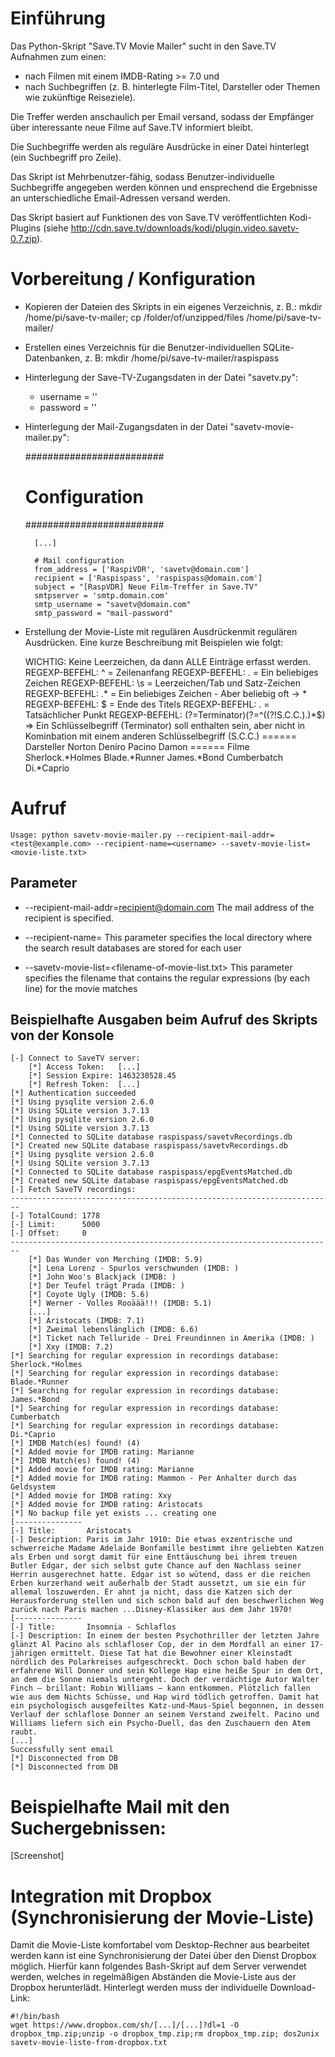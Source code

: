 # Einführung

Das Python-Skript "Save.TV Movie Mailer" sucht in den Save.TV Aufnahmen zum einen:
* nach Filmen mit einem IMDB-Rating >= 7.0 und 
* nach Suchbegriffen (z. B. hinterlegte Film-Titel, Darsteller oder Themen wie zukünftige Reiseziele). 

Die Treffer werden anschaulich per Email versand, sodass der Empfänger über interessante neue Filme auf Save.TV informiert bleibt.

Die Suchbegriffe werden als reguläre Ausdrücke in einer Datei hinterlegt (ein Suchbegriff pro Zeile).

Das Skript ist Mehrbenutzer-fähig, sodass Benutzer-individuelle Suchbegriffe angegeben werden können und ensprechend die Ergebnisse an unterschiedliche Email-Adressen versand werden.

Das Skript basiert auf Funktionen des von Save.TV veröffentlichten Kodi-Plugins (siehe http://cdn.save.tv/downloads/kodi/plugin.video.savetv-0.7.zip).

# Vorbereitung / Konfiguration

* Kopieren der Dateien des Skripts in ein eigenes Verzeichnis, z. B.: 
    mkdir /home/pi/save-tv-mailer; cp /folder/of/unzipped/files /home/pi/save-tv-mailer/

* Erstellen eines Verzeichnis für die Benutzer-individuellen SQLite-Datenbanken, z. B: 
    mkdir /home/pi/save-tv-mailer/raspispass

* Hinterlegung der Save-TV-Zugangsdaten in der Datei "savetv.py":
    - username = ''
    - password = ''

* Hinterlegung der Mail-Zugangsdaten in der Datei "savetv-movie-mailer.py":

    #########################
    # Configuration
    #########################

        [...]

        # Mail configuration
        from_address = ['RaspiVDR', 'savetv@domain.com']
        recipient = ['Raspispass', 'raspispass@domain.com']
        subject = "[RaspVDR] Neue Film-Treffer in Save.TV"
        smtpserver = 'smtp.domain.com'
        smtp_username = "savetv@domain.com"
        smtp_password = "mail-password"

* Erstellung der Movie-Liste mit regulären Ausdrückenmit regulären Ausdrücken. Eine kurze Beschreibung mit Beispielen wie folgt:

    WICHTIG: Keine Leerzeichen, da dann ALLE Einträge erfasst werden.
    REGEXP-BEFEHL: ^  = Zeilenanfang
    REGEXP-BEFEHL: .  = Ein beliebiges Zeichen
    REGEXP-BEFEHL: \s = Leerzeichen/Tab und Satz-Zeichen
    REGEXP-BEFEHL: .* = Ein beliebiges Zeichen - Aber beliebig oft -> *
    REGEXP-BEFEHL: $  = Ende des Titels
    REGEXP-BEFEHL: \. = Tatsächlicher Punkt
    REGEXP-BEFEHL: (?=Terminator)(?=^((?!S.C.C.).)*$) => Ein Schlüsselbegriff (Terminator) soll enthalten sein, aber nicht in Kominbation mit einem anderen Schlüsselbegriff (S.C.C.)
    ====== Darsteller
    Norton
    Deniro
    Pacino
    Damon
    ====== Filme
    Sherlock.*Holmes
    Blade.*Runner
    James.*Bond
    Cumberbatch
    Di.*Caprio

# Aufruf

    Usage: python savetv-movie-mailer.py --recipient-mail-addr=<test@example.com> --recipient-name=<username> --savetv-movie-list=<movie-liste.txt>

## Parameter

* --recipient-mail-addr=<recipient@domain.com>
  The mail address of the recipient is specified.

* --recipient-name=<username>
  This parameter specifies the local directory where the search result databases are stored for each user

* --savetv-movie-list=<filename-of-movie-list.txt>
  This parameter specifies the filename that contains the regular expressions (by each line) for the movie matches

## Beispielhafte Ausgaben beim Aufruf des Skripts von der Konsole

    [-] Connect to SaveTV server:
        [*] Access Token:   [...]
        [*] Session Expire: 1463230528.45
        [*] Refresh Token:  [...]
    [*] Authentication succeeded
    [*] Using pysqlite version 2.6.0
    [*] Using SQLite version 3.7.13
    [*] Using pysqlite version 2.6.0
    [*] Using SQLite version 3.7.13
    [*] Connected to SQLite database raspispass/savetvRecordings.db
    [*] Created new SQLite database raspispass/savetvRecordings.db
    [*] Using pysqlite version 2.6.0
    [*] Using SQLite version 3.7.13
    [*] Connected to SQLite database raspispass/epgEventsMatched.db
    [*] Created new SQLite database raspispass/epgEventsMatched.db
    [-] Fetch SaveTV recordings:
    ------------------------------------------------------------------------
    [-] TotalCound: 1778
    [-] Limit:      5000
    [-] Offset:     0
    ------------------------------------------------------------------------
        [*] Das Wunder von Merching (IMDB: 5.9)
        [*] Lena Lorenz - Spurlos verschwunden (IMDB: )
        [*] John Woo's Blackjack (IMDB: )
        [*] Der Teufel trägt Prada (IMDB: )
        [*] Coyote Ugly (IMDB: 5.6)
        [*] Werner - Volles Rooäää!!! (IMDB: 5.1)
        [...]
        [*] Aristocats (IMDB: 7.1)
        [*] Zweimal lebenslänglich (IMDB: 6.6)
        [*] Ticket nach Telluride - Drei Freundinnen in Amerika (IMDB: )
        [*] Xxy (IMDB: 7.2)
    [*] Searching for regular expression in recordings database: Sherlock.*Holmes
    [*] Searching for regular expression in recordings database: Blade.*Runner
    [*] Searching for regular expression in recordings database: James.*Bond
    [*] Searching for regular expression in recordings database: Cumberbatch
    [*] Searching for regular expression in recordings database: Di.*Caprio
    [*] IMDB Match(es) found! (4)
    [*] Added movie for IMDB rating: Marianne
    [*] IMDB Match(es) found! (4)
    [*] Added movie for IMDB rating: Marianne
    [*] Added movie for IMDB rating: Mammon - Per Anhalter durch das Geldsystem
    [*] Added movie for IMDB rating: Xxy
    [*] Added movie for IMDB rating: Aristocats
    [*] No backup file yet exists ... creating one
    [---------------
    [-] Title:       Aristocats
    [-] Description: Paris im Jahr 1910: Die etwas exzentrische und schwerreiche Madame Adelaide Bonfamille bestimmt ihre geliebten Katzen als Erben und sorgt damit für eine Enttäuschung bei ihrem treuen Butler Edgar, der sich selbst gute Chance auf den Nachlass seiner Herrin ausgerechnet hatte. Edgar ist so wütend, dass er die reichen Erben kurzerhand weit außerhalb der Stadt aussetzt, um sie ein für allemal loszuwerden. Er ahnt ja nicht, dass die Katzen sich der Herausforderung stellen und sich schon bald auf den beschwerlichen Weg zurück nach Paris machen ...Disney-Klassiker aus dem Jahr 1970!
    [---------------
    [-] Title:       Insomnia - Schlaflos
    [-] Description: In einem der besten Psychothriller der letzten Jahre glänzt Al Pacino als schlafloser Cop, der in dem Mordfall an einer 17-jährigen ermittelt. Diese Tat hat die Bewohner einer Kleinstadt nördlich des Polarkreises aufgeschreckt. Doch schon bald haben der erfahrene Will Donner und sein Kollege Hap eine heiße Spur in dem Ort, an dem die Sonne niemals untergeht. Doch der verdächtige Autor Walter Finch – brillant: Robin Williams – kann entkommen. Plötzlich fallen wie aus dem Nichts Schüsse, und Hap wird tödlich getroffen. Damit hat ein psychologisch ausgefeiltes Katz-und-Maus-Spiel begonnen, in dessen Verlauf der schlaflose Donner an seinem Verstand zweifelt. Pacino und Williams liefern sich ein Psycho-Duell, das den Zuschauern den Atem raubt.
    [...]
    Successfully sent email
    [*] Disconnected from DB
    [*] Disconnected from DB


# Beispielhafte Mail mit den Suchergebnissen:

[Screenshot]

# Integration mit Dropbox (Synchronisierung der Movie-Liste)

Damit die Movie-Liste komfortabel vom Desktop-Rechner aus bearbeitet werden kann ist eine Synchronisierung der Datei über den Dienst Dropbox möglich. Hierfür kann folgendes Bash-Skript auf dem Server verwendet werden, welches in regelmäßigen Abständen die Movie-Liste aus der Dropbox herunterlädt. Hinterlegt werden muss der individuelle Download-Link:

    #!/bin/bash
    wget https://www.dropbox.com/sh/[...]/[...]?dl=1 -O dropbox_tmp.zip;unzip -o dropbox_tmp.zip;rm dropbox_tmp.zip; dos2unix savetv-movie-liste-from-dropbox.txt


